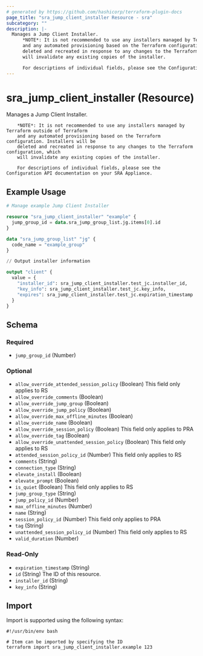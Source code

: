 ```yaml
---
# generated by https://github.com/hashicorp/terraform-plugin-docs
page_title: "sra_jump_client_installer Resource - sra"
subcategory: ""
description: |-
  Manages a Jump Client Installer.
      *NOTE*: It is not recommended to use any installers managed by Terraform outside of Terraform
      and any automated provisioning based on the Terraform configuration. Installers will be
      deleted and recreated in response to any changes to the Terraform configuration, which
      will invalidate any existing copies of the installer.

      For descriptions of individual fields, please see the Configuration API documentation on your SRA Appliance.
---
```


# sra_jump_client_installer (Resource)

Manages a Jump Client Installer.

    	*NOTE*: It is not recommended to use any installers managed by Terraform outside of Terraform
    	and any automated provisioning based on the Terraform configuration. Installers will be
    	deleted and recreated in response to any changes to the Terraform configuration, which
    	will invalidate any existing copies of the installer.

    	For descriptions of individual fields, please see the Configuration API documentation on your SRA Appliance.

## Example Usage

```terraform
# Manage example Jump Client Installer

resource "sra_jump_client_installer" "example" {
  jump_group_id = data.sra_jump_group_list.jg.items[0].id
}

data "sra_jump_group_list" "jg" {
  code_name = "example_group"
}

// Output installer information

output "client" {
  value = {
    "installer_id": sra_jump_client_installer.test_jc.installer_id,
    "key_info": sra_jump_client_installer.test_jc.key_info,
    "expires": sra_jump_client_installer.test_jc.expiration_timestamp
  }
}
```

<!-- schema generated by tfplugindocs -->

## Schema

### Required

- `jump_group_id` (Number)

### Optional

- `allow_override_attended_session_policy` (Boolean) This field only applies to RS
- `allow_override_comments` (Boolean)
- `allow_override_jump_group` (Boolean)
- `allow_override_jump_policy` (Boolean)
- `allow_override_max_offline_minutes` (Boolean)
- `allow_override_name` (Boolean)
- `allow_override_session_policy` (Boolean) This field only applies to PRA
- `allow_override_tag` (Boolean)
- `allow_override_unattended_session_policy` (Boolean) This field only applies to RS
- `attended_session_policy_id` (Number) This field only applies to RS
- `comments` (String)
- `connection_type` (String)
- `elevate_install` (Boolean)
- `elevate_prompt` (Boolean)
- `is_quiet` (Boolean) This field only applies to RS
- `jump_group_type` (String)
- `jump_policy_id` (Number)
- `max_offline_minutes` (Number)
- `name` (String)
- `session_policy_id` (Number) This field only applies to PRA
- `tag` (String)
- `unattended_session_policy_id` (Number) This field only applies to RS
- `valid_duration` (Number)

### Read-Only

- `expiration_timestamp` (String)
- `id` (String) The ID of this resource.
- `installer_id` (String)
- `key_info` (String)

## Import

Import is supported using the following syntax:

```shell
#!/usr/bin/env bash

# Item can be imported by specifying the ID
terraform import sra_jump_client_installer.example 123
```
